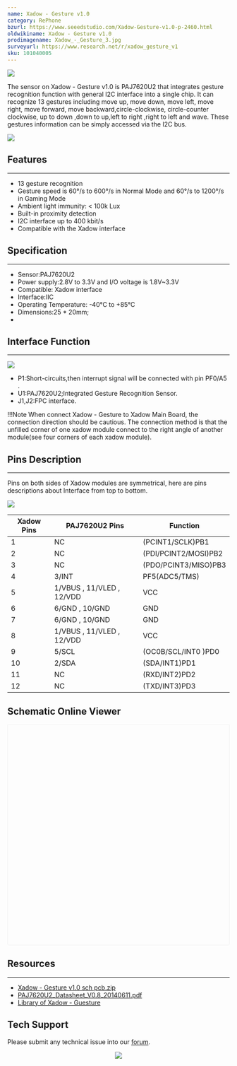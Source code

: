 ```yaml
---
name: Xadow - Gesture v1.0
category: RePhone
bzurl: https://www.seeedstudio.com/Xadow-Gesture-v1.0-p-2460.html
oldwikiname: Xadow - Gesture v1.0
prodimagename: Xadow_-_Gesture_3.jpg
surveyurl: https://www.research.net/r/xadow_gesture_v1
sku: 101040005
---
```


![](https://files.seeedstudio.com/wiki/Xadow_Gesture_v1.0/img/Xadow_-_Gesture_3.jpg)

The sensor on Xadow - Gesture v1.0 is PAJ7620U2 that integrates gesture recognition function with general I2C interface into a single chip. It can recognize 13 gestures including move up, move down, move left, move right, move forward, move backward,circle-clockwise, circle-counter clockwise, up to down ,down to up,left to right ,right to left and wave. These gestures information can be simply accessed via the I2C bus.

[![](https://files.seeedstudio.com/wiki/Seeed-WiKi/docs/images/300px-Get_One_Now_Banner-ragular.png)](https://www.seeedstudio.com/Xadow-Gesture-v1.0-p-2460.html)

## Features
---
- 13 gesture recognition
- Gesture speed is 60°/s to 600°/s in Normal Mode and 60°/s to 1200°/s in Gaming Mode
- Ambient light immunity: < 100k Lux
- Built-in proximity detection
- I2C interface up to 400 kbit/s
- Compatible with the Xadow interface

## Specification
---
- Sensor:PAJ7620U2
- Power supply:2.8V to 3.3V and I/O voltage is 1.8V~3.3V
- Compatible: Xadow interface
- Interface:IIC
- Operating Temperature: -40°C to +85°C
- Dimensions:25 * 20mm;
-
## Interface Function
---
![](https://files.seeedstudio.com/wiki/Xadow_Gesture_v1.0/img/Xadow_-_Gesture_2.jpg)

- P1:Short-circuits,then interrupt signal will be connected with pin PF0/A5 .
- U1:PAJ7620U2;Integrated Gesture Recognition Sensor.
- J1,J2:FPC interface.

!!!Note
When connect Xadow - Gesture to Xadow Main Board, the connection direction should be cautious. The connection method is that the unfilled corner of one xadow module connect to the right angle of another module(see four corners of each xadow module).

## Pins Description
---
Pins on both sides of Xadow modules are symmetrical, here are pins descriptions about Interface from top to bottom.

![](https://files.seeedstudio.com/wiki/Xadow_Gesture_v1.0/img/Xadow_-_Gesture_5.jpg)

|Xadow Pins|	PAJ7620U2 Pins	|Function|
|---|---|---|
|1	|NC	|(PCINT1/SCLK)PB1
|2	|NC	|(PDI/PCINT2/MOSI)PB2
|3	|NC	|(PDO/PCINT3/MISO)PB3
|4	|3/INT	|PF5(ADC5/TMS)
|5	|1/VBUS , 11/VLED , 12/VDD	|VCC
|6	|6/GND , 10/GND	|GND
|7	|6/GND , 10/GND	|GND
|8	|1/VBUS , 11/VLED , 12/VDD	|VCC
|9	|5/SCL	|(OC0B/SCL/INT0 )PD0
|10	|2/SDA	|(SDA/INT1)PD1
|11	|NC	|(RXD/INT2)PD2
|12	|NC	|(TXD/INT3)PD3


## Schematic Online Viewer

<div class="altium-ecad-viewer" data-project-src="https://github.com/SeeedDocument/Xadow_Gesture_v1.0/raw/master/res/Xadow-_Gesture_v1.0_sch_pcb.zip" style="border-radius: 0px 0px 4px 4px; height: 500px; border-style: solid; border-width: 1px; border-color: rgb(241, 241, 241); overflow: hidden; max-width: 1280px; max-height: 700px; box-sizing: border-box;" />
</div>


## Resources
---
- [Xadow - Gesture v1.0 sch pcb.zip](https://files.seeedstudio.com/wiki/Xadow_Gesture_v1.0/res/Xadow-_Gesture_v1.0_sch_pcb.zip)
- [PAJ7620U2_Datasheet_V0.8_20140611.pdf](https://files.seeedstudio.com/wiki/Xadow_Gesture_v1.0/res/PAJ7620U2_Datasheet_V0.8_20140611.pdf)
- [Library of Xadow - Guesture](https://github.com/Seeed-Studio/Grove_Guesture)

## Tech Support
Please submit any technical issue into our [forum](http://forum.seeedstudio.com/). <br /><p style="text-align:center"><a href="https://www.seeedstudio.com/act-4.html?utm_source=wiki&utm_medium=wikibanner&utm_campaign=newproducts" target="_blank"><img src="https://files.seeedstudio.com/wiki/Wiki_Banner/new_product.jpg" /></a></p>